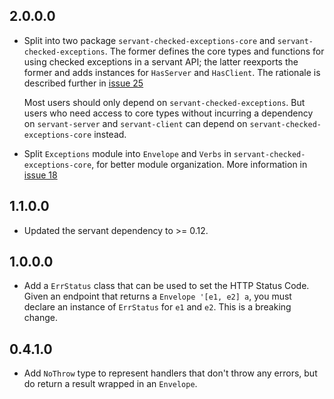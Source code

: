 ## 2.0.0.0

*   Split into two package `servant-checked-exceptions-core` and
    `servant-checked-exceptions`. The former defines the core types
    and functions for using checked exceptions in a servant API;
    the latter reexports the former and adds instances for `HasServer`
    and `HasClient`. The rationale is described further in
    [issue 25](https://github.com/cdepillabout/servant-checked-exceptions/issues/25)
    
    Most users should only depend on `servant-checked-exceptions`.
    But users who need access to core types without incurring a dependency
    on `servant-server` and `servant-client` can depend on
    `servant-checked-exceptions-core` instead.

*   Split `Exceptions` module into `Envelope` and `Verbs` in
    `servant-checked-exceptions-core`, for better module organization.
    More information in
    [issue 18](https://github.com/cdepillabout/servant-checked-exceptions/issues/18)

## 1.1.0.0

*   Updated the servant dependency to >= 0.12.

## 1.0.0.0

*   Add a `ErrStatus` class that can be used to set the HTTP Status Code. Given
    an endpoint that returns a `Envelope '[e1, e2] a`, you must declare an
    instance of `ErrStatus` for `e1` and `e2`.  This is a breaking change.

## 0.4.1.0

*   Add `NoThrow` type to represent handlers that don't throw any errors, but
    do return a result wrapped in an `Envelope`.
